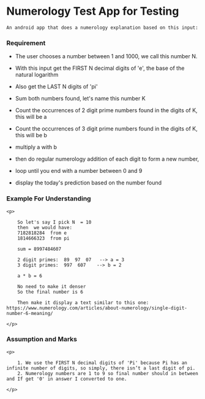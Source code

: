 <h1> Numerology Test App for Testing</h1>

    An android app that does a numerology explanation based on this input:


<h3> Requirement </h3>

* The user chooses a number between 1 and 1000, we call this number N.

* With this input get the FIRST N decimal digits of 'e', the base of the natural logarithm

* Also get the LAST N digits of 'pi'

* Sum both numbers found, let's name this number K

* Count the occurrences of 2 digit prime numbers found in the digits of K, this will be a

* Count the occurrences of 3 digit prime numbers found in the digits of K, this will be b

* multiply a with b

* then do regular numerology addition of each digit to form a new number,

* loop until you end with a number between 0 and 9

* display the today's prediction based on the number found  



<h3> Example For Understanding </h3>

    <p>

        So let's say I pick N  = 10
        then  we would have:
        7182818284  from e
        1814666323  from pi
    
        sum = 8997484607
    
        2 digit primes:  89  97  07   --> a = 3
        3 digit primes:  997  607    --> b = 2
    
        a * b = 6
    
        No need to make it denser
        So the final number is 6
    
        Then make it display a text similar to this one: https://www.numerology.com/articles/about-numerology/single-digit-number-6-meaning/

    </p>



<h3> Assumption and Marks</h3>

    <p>

        1. We use the FIRST N decimal digits of 'Pi' because Pi has an infinite number of digits, so simply, there isn’t a last digit of pi.
        2. Numerology numbers are 1 to 9 so final number should in between and If get '0' in answer I converted to one.
    
    </p>
